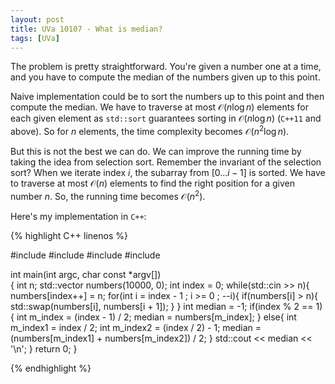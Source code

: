 ```yaml
---
layout: post
title: UVa 10107 - What is median?
tags: [UVa]
---
```


The problem is pretty straightforward. You're given a number one at a time, and you have to compute the median of the numbers given up to this point. 

Naive implementation could be to sort the numbers up to this point and then compute the median. We have to traverse at most $\mathcal{O}(n\log{n})$ elements for each given element as ``std::sort`` guarantees sorting in $\mathcal{O}(n\log{n})$ (``C++11`` and above). So for $n$ elements, the time complexity becomes $\mathcal{O}(n^2\log{n})$.

But this is not the best we can do. We can improve the running time by taking the idea from selection sort. Remember the invariant of the selection sort? When we iterate index $i$, the subarray from $[0 \ldots i - 1]$ is sorted. We have to traverse at most $\mathcal{O}(n)$ elements to find the right position for a given number $n$. So, the running time becomes $\mathcal{O}(n^2)$.

Here's my implementation in ``C++``:

{% highlight C++ linenos %}

#include <iostream>
#include <algorithm>
#include <vector>
#include <limits>

int main(int argc, char const *argv[])                                       
{
    int n;
    std::vector <int> numbers(10000, 0);
    int index = 0;
    while(std::cin >> n){
        numbers[index++] = n;
        for(int i = index - 1 ; i >= 0 ; --i){
            if(numbers[i] > n){
                std::swap(numbers[i], numbers[i + 1]);
            }
        }
        int median = -1;
        if(index % 2 == 1){
            int m_index = (index - 1) / 2;
            median = numbers[m_index];
        } else{
            int m_index1 = index / 2;
            int m_index2 = (index / 2) - 1;
            median = (numbers[m_index1] + numbers[m_index2]) / 2;
        }
        std::cout << median << '\n';
    }
    return 0;
}

{% endhighlight %}